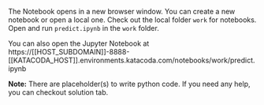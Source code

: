 The Notebook opens in a new browser window. You can create a new notebook or open a local one. Check out the local folder `work` for notebooks. Open and run `predict.ipynb` in the `work` folder.

You can also open the Jupyter Notebook at https://[[HOST_SUBDOMAIN]]-8888-[[KATACODA_HOST]].environments.katacoda.com/notebooks/work/predict.ipynb

**Note:**
There are placeholder(s) to write python code. If you need any help, you can checkout solution tab.